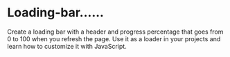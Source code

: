 # Loading-bar......
Create a loading bar with a header and progress percentage that goes from 0 to 100 when you refresh the page. Use it as a loader in your projects and learn how to customize it with JavaScript.
